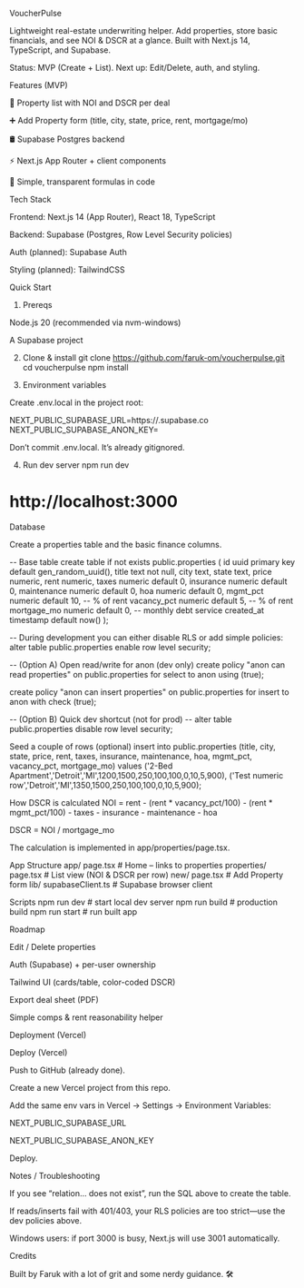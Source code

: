 VoucherPulse

Lightweight real-estate underwriting helper. Add properties, store basic financials, and see NOI & DSCR at a glance. Built with Next.js 14, TypeScript, and Supabase.

Status: MVP (Create + List). Next up: Edit/Delete, auth, and styling.

Features (MVP)

🔎 Property list with NOI and DSCR per deal

➕ Add Property form (title, city, state, price, rent, mortgage/mo)

🛢️ Supabase Postgres backend

⚡ Next.js App Router + client components

🧮 Simple, transparent formulas in code

Tech Stack

Frontend: Next.js 14 (App Router), React 18, TypeScript

Backend: Supabase (Postgres, Row Level Security policies)

Auth (planned): Supabase Auth

Styling (planned): TailwindCSS

Quick Start
1) Prereqs

Node.js 20 (recommended via nvm-windows)

A Supabase project

2) Clone & install
git clone https://github.com/faruk-om/voucherpulse.git
cd voucherpulse
npm install

3) Environment variables

Create .env.local in the project root:

NEXT_PUBLIC_SUPABASE_URL=https://<YOUR-PROJECT-REF>.supabase.co
NEXT_PUBLIC_SUPABASE_ANON_KEY=<YOUR-ANON-KEY>


Don’t commit .env.local. It’s already gitignored.

4) Run dev server
npm run dev
# http://localhost:3000

Database

Create a properties table and the basic finance columns.

-- Base table
create table if not exists public.properties (
  id uuid primary key default gen_random_uuid(),
  title text not null,
  city  text,
  state text,
  price numeric,
  rent numeric,
  taxes numeric default 0,
  insurance numeric default 0,
  maintenance numeric default 0,
  hoa numeric default 0,
  mgmt_pct numeric default 10,   -- % of rent
  vacancy_pct numeric default 5, -- % of rent
  mortgage_mo numeric default 0, -- monthly debt service
  created_at timestamp default now()
);

-- During development you can either disable RLS or add simple policies:
alter table public.properties enable row level security;

-- (Option A) Open read/write for anon (dev only)
create policy "anon can read properties" on public.properties
for select to anon using (true);

create policy "anon can insert properties" on public.properties
for insert to anon with check (true);

-- (Option B) Quick dev shortcut (not for prod)
-- alter table public.properties disable row level security;

Seed a couple of rows (optional)
insert into public.properties (title, city, state, price, rent, taxes, insurance, maintenance, hoa, mgmt_pct, vacancy_pct, mortgage_mo)
values
 ('2-Bed Apartment','Detroit','MI',1200,1500,250,100,100,0,10,5,900),
 ('Test numeric row','Detroit','MI',1350,1500,250,100,100,0,10,5,900);

How DSCR is calculated
NOI = rent
      - (rent * vacancy_pct/100)
      - (rent * mgmt_pct/100)
      - taxes - insurance - maintenance - hoa

DSCR = NOI / mortgage_mo


The calculation is implemented in app/properties/page.tsx.

App Structure
app/
  page.tsx                 # Home – links to properties
  properties/
    page.tsx               # List view (NOI & DSCR per row)
    new/
      page.tsx             # Add Property form
lib/
  supabaseClient.ts        # Supabase browser client

Scripts
npm run dev      # start local dev server
npm run build    # production build
npm run start    # run built app

Roadmap

 Edit / Delete properties

 Auth (Supabase) + per-user ownership

 Tailwind UI (cards/table, color-coded DSCR)

 Export deal sheet (PDF)

 Simple comps & rent reasonability helper

 Deployment (Vercel)

Deploy (Vercel)

Push to GitHub (already done).

Create a new Vercel project from this repo.

Add the same env vars in Vercel → Settings → Environment Variables:

NEXT_PUBLIC_SUPABASE_URL

NEXT_PUBLIC_SUPABASE_ANON_KEY

Deploy.

Notes / Troubleshooting

If you see “relation… does not exist”, run the SQL above to create the table.

If reads/inserts fail with 401/403, your RLS policies are too strict—use the dev policies above.

Windows users: if port 3000 is busy, Next.js will use 3001 automatically.


Credits

Built by Faruk with a lot of grit and some nerdy guidance. 🛠️
